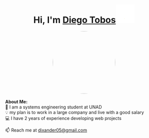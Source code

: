# <h1 align="center">Hi, I'm <a href="https://github.com/Kathryn-Jie">Diego Tobos<a><img src="https://github.com/Kathryn-Jie/Kathryn-Jie/blob/main/wave.gif" width="60px" /></h1>
    
<p align="center">
    <img width="200" src="https://avatars.githubusercontent.com/u/114108005?)" style="border-radius: 50%; width: 200px; height: 200px;">
</p>

<div>
<strong>About Me:</strong><br>
📖 I am a systems engineering student at UNAD<br>
💡 my plan is to work in a large company and live with a good salary <br>
💻 I have 2 years of experience developing web projects<br>
    
📫 Reach me at <a href="dixander05@gmail.com">dixander05@gmail.com</a><br>

